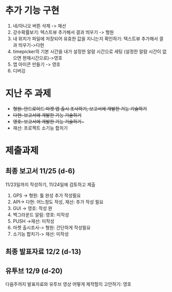 # 추가 기능 구현

1. 네/아니오 버튼 삭제 -> 재선
2. 강수확률보기: 텍스트뷰 추가해서 결과 띄우기 -> 형원
3. 내 위치가 파일에 저장되어 유효한 값을 지니는지 확인하기: 텍스트뷰 추가해서 결과 띄우기->다현
4. timepicker의 기본 시간을 내가 설정한 알람 시간으로 세팅 (설정한 알람 시간이 없으면 현재시간으로)->영호
5. 앱 아이콘 만들기 -> 영호
6. 디버깅

# 지난 주 과제

* ~~형원:  안드로이드 마켓 앱 출시 조사하기, 보고서에 개발한 기능 기술하기~~
* ~~다현:  보고서에 개발한 기능 기술하기~~
* ~~영호:  보고서에 개발한 기능 기술하기~~~
* 재선: 프로젝트 소기능 합치기



# 제출과제

## 최종 보고서 11/25 (d-6)

11/23일까지 작성하기, 11/24일에 검토하고 제출

1. GPS -> 형원: 틀 완성 추가 작성필요
2. API-> 다현: 어느정도 작성, 재선: 추가 작성 필요
3. GUI -> 영호: 작성 완
4. 백그라운드 알림: 영호: 미작성
5. PUSH ->재선: 미작성
6. 마켓 출시조사-> 형원: 간단하게 작성필요
7. 소기능 합치기-> 재선: 미작성

## 최종 발표자료 12/2 (d-13)



## 유투브 12/9 (d-20)

다음주까지 발표자료와 유투브 영상 어떻게 제작할지 고안하기: 영호


